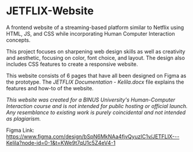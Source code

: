 # JETFLIX-Website
A frontend website of a streaming-based platform similar to Netflix using HTML, JS, and CSS while incorporating Human Computer Interaction concepts.

This project focuses on sharpening web design skills as well as creativity and aesthetic, focusing on color, font choice, and layout. The design also includes CSS features to create a responsive website. 

This website consists of 6 pages that have all been designed on Figma as the prototype. The _JETFLIX Documentation - Kelila.docx_ file explains the features and how-to of the website.

_This website was created for a BINUS University's Human-Computer Interaction course and is not intended for public hosting or official launch. Any resemblance to existing work is purely coincidental and not intended as plagiarism._

Figma Link: https://www.figma.com/design/bSpN6MkNAa4fjvQyuzIC1v/JETFLIX---Kelila?node-id=0-1&t=KWe9t7qU1c5Z4eV4-1

